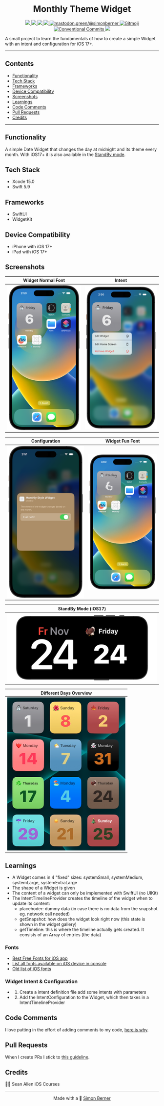 <h1 align=center>Monthly Theme Widget</h1>

<p align="center">
    <a href="https://en.wikipedia.org/wiki/IOS">
        <img src="https://img.shields.io/badge/iOS-17+-blue.svg?style=for-the-badge" />
    </a>
    <a href="https://www.swift.org/">
        <img src="https://img.shields.io/badge/Swift-5.9-brightgreen.svg?style=for-the-badge&logo=swift" />
    </a>
    <a href="https://developer.apple.com/xcode/swiftui">
        <img src="https://img.shields.io/badge/SwiftUI-blue.svg?style=for-the-badge&logo=swift&logoColor=black" />
    </a>
    <a href="https://developer.apple.com/xcode">
        <img src="https://img.shields.io/badge/Xcode-15.0-blue.svg?style=for-the-badge" />
    </a>
    <a href="https://mastodon.green/@simonberner">
        <img src="https://img.shields.io/badge/Contact-@simonberner-orange?style=for-the-badge" alt="mastodon.green/@simonberner" />
    </a>
    <a href="https://gitmoji.dev">
        <img src="https://img.shields.io/badge/gitmoji-%20😜%20😍-FFDD67.svg?style=for-the-badge" alt="Gitmoji">
    </a>
    <a href="https://github.com/conventional-commits/conventionalcommits.org">
        <img src="https://img.shields.io/badge/Conventional%20Commits-📝-lightgrey.svg?style=for-the-badge" alt="Conventional Commits">
    </a>
    <a href="https://opensource.org/licenses/MIT">
        <img src="https://img.shields.io/badge/license-MIT-black.svg?style=for-the-badge" />
    </a>
</p>

A small project to learn the fundamentals of how to create a simple Widget with an intent and configuration for iOS 17+.

---

## Contents
* [Functionality](#functionality)
* [Tech Stack](#tech-stack)
* [Frameworks](#frameworks)
* [Device Compatibility](#device-compatibility)
* [Screenshots](#screenshots)
* [Learnings](#learnings)
* [Code Comments](#code-comments)
* [Pull Requests](#pull-requests)
* [Credits](#credits)

---

## Functionality
A simple Date Widget that changes the day at midnight and its theme every month. With iOS17+ it is also available in the [StandBy mode](https://support.apple.com/en-gb/guide/iphone/iph878d77632/ios).

## Tech Stack
- Xcode 15.0
- Swift 5.9

## Frameworks
- SwiftUI
- WidgetKit

## Device Compatibility
- iPhone with iOS 17+
- iPad with iOS 17+

## Screenshots
| Widget Normal Font | Intent |
| :---: | :---: |
| <img src="AppScreenshots/MonthlyWidgetNormalFont.png" height="100%" width="100%" > | <img src="AppScreenshots/MonthlyWidgetIntent.png" height="100%" width="100%" > |

| Configuration | Widget Fun Font |
| :---: | :---: |
| <img src="AppScreenshots/MonthlyWidgetConfiguration.png" height="100%" width="100%" > | <img src="AppScreenshots/MonthlyWidgetFunFont.png" height="100%" width="100%" > |

| StandBy Mode (iOS17) |
| :---: |
| <img src="AppScreenshots/MonthlyWidgetStandBy.png" height="100%" width="100%" > |

| Different Days Overview |
| :---: |
| <img src="AppScreenshots/MonthlyWidgetAll.png" height="100%" width="100%" > |

## Learnings
- A Widget comes in 4 "fixed" sizes: systemSmall, systemMedium, systemLarge, systemExtraLarge
- The shape of a Widget is given
- The content of a widget can only be implemented with SwiftUI (no UIKit)
- The IntentTimelineProvider creates the timeline of the widget when to update its content:
    - placehoder: dummy data (in case there is no data from the snapshot eg. network call needed)
    - getSnapshot: how does the widget look right now (this state is shown in the widget gallery)
    - getTimeline: this is where the timeline actually gets created. It consists of an Array of entries (the data)
### Fonts
- [Best Free Fonts for iOS app](https://sarunw.com/posts/free-fonts-ios/)
- [List all fonts available on iOS device in console](https://gist.github.com/simonbromberg/24a48fb5e94b2bde82df1e5c97e733da)
- [Old list of iOS fonts](http://iosfonts.com/)
### Widget Intent & Configuration
- 1. Create a intent definition file add some intents with parameters
- 2. Add the IntentConfiguration to the Widget, which then takes in a IntentTimelineProvider

## Code Comments
I love putting in the effort of adding comments to my code, [here is why](https://www.youtube.com/watch?v=1NEa-OcsTow).

## Pull Requests
When I create PRs I stick to [this guideline](https://www.youtube.com/watch?v=_sfzAOfY8uc).

## Credits
🙏🏽 Sean Allen iOS Courses

<hr>
<p align="center">
Made with a 🙂 <a href="https://simonberner.dev">Simon Berner
</p>
